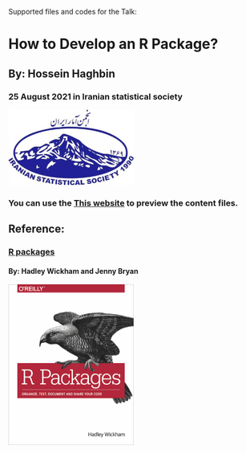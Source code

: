 Supported files and codes for the Talk:
# How to Develop an R Package?
## By: Hossein Haghbin
### 25 August 2021 in Iranian statistical society 
<img src="img/ISS-Logo.jpg" alt="Diffrent perspective of objects." width="250" height="150">

### You can use the [This website](https://haghbinh.github.io/DevRpack/) to preview the content files.

## Reference:
### [R packages](https://r-pkgs.org/)
#### By: Hadley Wickham and Jenny Bryan

<img src="img/cover.png" alt="Diffrent perspective of objects." width="250" height="320">
